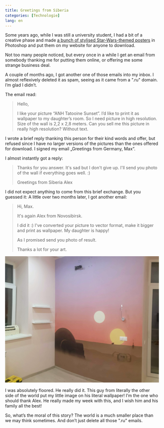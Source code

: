 ```yaml
---
title: Greetings from Siberia 
categories: [Technologie]
lang: en
--- 
```


Some years ago, while I was still a university student, I had a bit of a creative phase and made [a bunch of stylised Star-Wars-themed posters](/poster/ "Star Wars posters") in Photoshop and put them on my website for anyone to download.

Not too many people noticed, but every once in a while I get an email from somebody thanking me for putting them online, or offering me some strange business deal.

A couple of months ago, I got another one of those emails into my inbox. I almost reflexively deleted it as spam, seeing as it came from a ".ru" domain. I’m glad I didn’t.

The email read:

> Hello,
> 
> I  like your picture “ANH Tatooine Sunset”. I’d like to print it as wallpaper to my daughter’s room. So I need picture in high resolution. Size of the wall is 2,2 x 2,8 meters. Can you sell me this picture in really high resolution? Without text.

I wrote a brief reply thanking this person for their kind words and offer, but refused since I have no larger versions of the pictures than the ones offered for download. I signed my email „Greetings from Germany, Max“.

I almost instantly got a reply:

> Thanks for you answer. It's sad but I don't give up. I'll send you photo of the wall if everything goes well. :)
> 
> Greetings from Siberia
> Alex

I did not expect anything to come from this brief exchange. But you guessed it: A little over two months later, I got another email:

> Hi, Max.
> 
> It's again Alex from Novosibirsk.
> 
> I did it :)
> I've converted your picture to vector format, make it bigger and print as wallpaper. My daughter is happy!
> 
> As I promised send you photo of result.
> 
> Thanks a lot for your art.

![A room in Novosibirsk, Siberia, with my image as a literal wallpaper!](/images/star-wars-wallpaper.jpg)

I was absolutely floored. He really did it. This guy from literally the other side of the world put my little image on his literal wallpaper! I’m the one who should thank Alex. He really made my week with this, and I wish him and his family all the best!

So, what’s the moral of this story? The world is a much smaller place than we may think sometimes. And don’t just delete all those ".ru" emails.